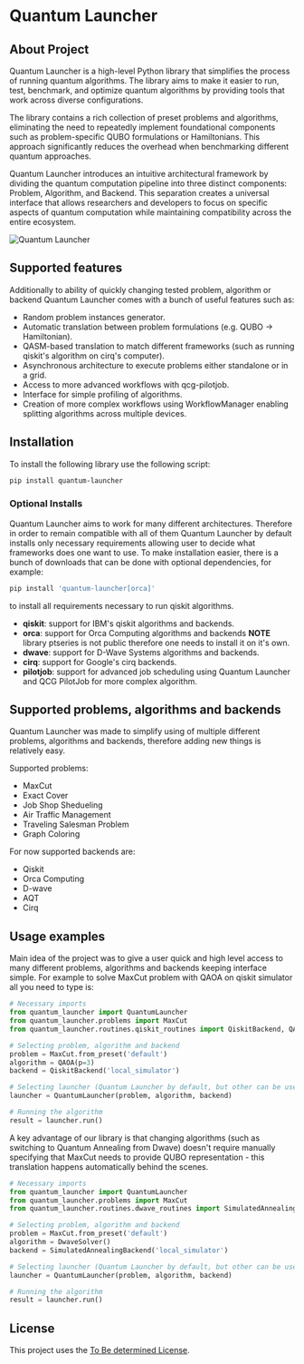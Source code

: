 # Quantum Launcher

## About Project

Quantum Launcher is a high-level Python library that simplifies the process of running quantum algorithms. The library aims to make it easier to run, test, benchmark, and optimize quantum algorithms by providing tools that work across diverse configurations.

The library contains a rich collection of preset problems and algorithms, eliminating the need to repeatedly implement foundational components such as problem-specific QUBO formulations or Hamiltonians. This approach significantly reduces the overhead when benchmarking different quantum approaches.

Quantum Launcher introduces an intuitive architectural framework by dividing the quantum computation pipeline into three distinct components: Problem, Algorithm, and Backend. This separation creates a universal interface that allows researchers and developers to focus on specific aspects of quantum computation while maintaining compatibility across the entire ecosystem.

![Quantum Launcher](.figures/QL.png)

## Supported features

Additionally to ability of quickly changing tested problem, algorithm or backend Quantum Launcher comes with a bunch of useful features such as:

- Random problem instances generator.
- Automatic translation between problem formulations (e.g. QUBO -> Hamiltonian).
- QASM-based translation to match different frameworks (such as running qiskit's algorithm on cirq's computer).
- Asynchronous architecture to execute problems either standalone or in a grid.
- Access to more advanced workflows with qcg-pilotjob.
- Interface for simple profiling of algorithms.
- Creation of more complex workflows using WorkflowManager enabling splitting algorithms across multiple devices.

## Installation

To install the following library use the following script:

```sh
pip install quantum-launcher
```

### Optional Installs

Quantum Launcher aims to work for many different architectures. Therefore in order to remain compatible with all of them Quantum Launcher by default installs only necessary requirements allowing user to decide what frameworks does one want to use. To make installation easier, there is a bunch of downloads that can be done with optional dependencies, for example:

```sh
pip install 'quantum-launcher[orca]'
```

to install all requirements necessary to run qiskit algorithms.

- **qiskit**: support for IBM's qiskit algorithms and backends.
- **orca**: support for Orca Computing algorithms and backends **NOTE** library ptseries is not public therefore one needs to install it on it's own.
- **dwave**: support for D-Wave Systems algorithms and backends.
- **cirq**: support for Google's cirq backends.
- **pilotjob**: support for advanced job scheduling using Quantum Launcher and QCG PilotJob for more complex algorithm.

## Supported problems, algorithms and backends

Quantum Launcher was made to simplify using of multiple different problems, algorithms and backends, therefore adding new things is relatively easy.

Supported problems:

- MaxCut
- Exact Cover
- Job Shop Shedueling
- Air Traffic Management
- Traveling Salesman Problem
- Graph Coloring

For now supported backends are:

- Qiskit
- Orca Computing
- D-wave
- AQT
- Cirq

## Usage examples

Main idea of the project was to give a user quick and high level access to many different problems, algorithms and backends keeping interface simple.
For example to solve MaxCut problem with QAOA on qiskit simulator all you need to type is:

```py
# Necessary imports
from quantum_launcher import QuantumLauncher
from quantum_launcher.problems import MaxCut
from quantum_launcher.routines.qiskit_routines import QiskitBackend, QAOA

# Selecting problem, algorithm and backend
problem = MaxCut.from_preset('default')
algorithm = QAOA(p=3)
backend = QiskitBackend('local_simulator')

# Selecting launcher (Quantum Launcher by default, but other can be used for profiling/parallel processing)
launcher = QuantumLauncher(problem, algorithm, backend)

# Running the algorithm
result = launcher.run()
```

A key advantage of our library is that changing algorithms (such as switching to Quantum Annealing from Dwave) doesn't require manually specifying that MaxCut needs to provide QUBO representation - this translation happens automatically behind the scenes.

```py
# Necessary imports
from quantum_launcher import QuantumLauncher
from quantum_launcher.problems import MaxCut
from quantum_launcher.routines.dwave_routines import SimulatedAnnealingBackend, DwaveSolver

# Selecting problem, algorithm and backend
problem = MaxCut.from_preset('default')
algorithm = DwaveSolver()
backend = SimulatedAnnealingBackend('local_simulator')

# Selecting launcher (Quantum Launcher by default, but other can be used for profiling/parallel processing)
launcher = QuantumLauncher(problem, algorithm, backend)

# Running the algorithm
result = launcher.run()
```

## License

This project uses the [To Be determined License](LICENSE).
